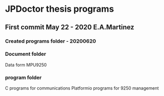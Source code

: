# JPDoctor thesis programs

## First commit May 22 - 2020 E.A.Martinez
### Created programs folder - 20200620

### Document folder

Data form MPU9250 

### program folder

C programs for communications
Platformio programs for 9250 management


